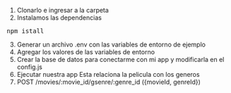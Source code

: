1. Clonarlo e ingresar a la carpeta
2. Instalamos las dependencias
<pre>
npm istall 
</pre>
3. Generar un archivo .env con las variables de entorno de ejemplo
4. Agregar los valores de las variables de entorno
5. Crear la base de datos para conectarme con mi app y modificarla en el config.js
6. Ejecutar nuestra app
   Esta relaciona la pelicula con los generos
7. POST /movies/:movie_id/gsenre/:genre_id ({movieId, genreId})
